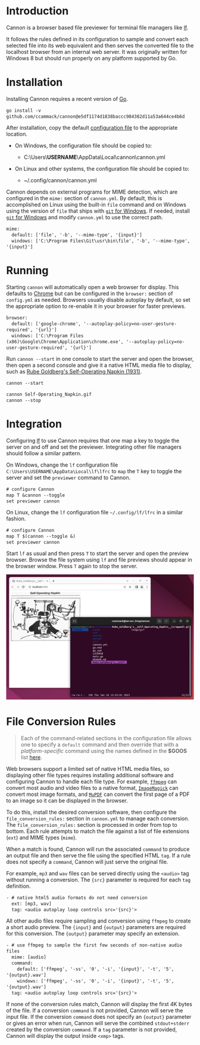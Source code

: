 # Introduction

Cannon is a browser based file previewer for terminal file managers like [lf](https://github.com/gokcehan/lf).

It follows the rules defined in its configuration to sample and convert each selected file into its web equivalent and then serves the converted file to the localhost browser from an internal web server. It was originally written for Windows 8 but should run properly on any platform supported by Go.

# Installation

Installing Cannon requires a recent version of [Go](https://go.dev/).

```
go install -v github.com/ccammack/cannon@e5df1174d1838baccc984382d11a53a644ce4b6d
```

After installation, copy the default [configuration file](https://github.com/ccammack/cannon/blob/main/cannon.yml) to the appropriate location.

* On Windows, the configuration file should be copied to:
  * C:\Users\\**USERNAME**\\AppData\\Local\\cannon\\cannon.yml

* On Linux and other systems, the configuration file should be copied to:
  * ~/.config/cannon/cannon.yml

Cannon depends on external programs for MIME detection, which are configured in the `mime:` section of `cannon.yml`. By default, this is accomplished on Linux using the built-in `file` command and on Windows using the version of `file` that ships with [`git` for Windows](https://gitforwindows.org/). If needed, install [`git` for Windows](https://gitforwindows.org/) and modify `cannon.yml` to use the correct path.

```
mime:
  default: ['file', '-b', '--mime-type', '{input}']
  windows: ['C:\Program Files\Git\usr\bin\file', '-b', '--mime-type', '{input}']
```

# Running

Starting `cannon` will automatically open a web browser for display. This defaults to [Chrome](https://www.google.com/chrome/) but can be configured in the `browser:` section of `config.yml` as needed. Browsers usually disable autoplay by default, so set the appropriate option to re-enable it in your browser for faster previews.

```
browser:
  default: ['google-chrome', '--autoplay-policy=no-user-gesture-required', '{url}']
  windows: ['C:\Program Files (x86)\Google\Chrome\Application\chrome.exe', '--autoplay-policy=no-user-gesture-required', '{url}']
```

Run `cannon --start` in one console to start the server and open the browser, then open a second console and give it a native HTML media file to display, such as [Rube Goldberg's Self-Operating Napkin (1931)](Self-Operating_Napkin.gif "Image source: Wikimedia Commons").

```
cannon --start
```

```
cannon Self-Operating_Napkin.gif
cannon --stop
```

# Integration

Configuring [lf](https://github.com/gokcehan/lf) to use Cannon requires that one map a key to toggle the server on and off and set the previewer. Integrating other file managers should follow a similar pattern.

On Windows, change the `lf` configuration file `C:\Users\USERNAME\AppData\Local\lf\lfrc` to `map` the `T` key to toggle the server and set the `previewer` command to Cannon.

```
# configure Cannon
map T &cannon --toggle
set previewer cannon
```

On Linux, change the `lf` configuration file `~/.config/lf/lfrc` in a similar fashion.

```
# configure Cannon
map T $(cannon --toggle &)
set previewer cannon
```

Start `lf` as usual and then press `T` to start the server and open the preview browser.
Browse the file system using `lf` and file previews should appear in the browser window.
Press `T` again to stop the server.

![Cannon preview](cannon-preview.png "Cannon preview")

# File Conversion Rules

> Each of the command-related sections in the configuration file allows one to specify a `default` command and then override that with a *platform-specific* command
using the names defined in the **$GOOS** list [here](https://go.dev/doc/install/source#environment).

Web browsers support a limited set of native HTML media files, so displaying other file types requires installing additional software and configuring Cannon to handle each file type. For example, [`ffmpeg`](https://ffmpeg.org/) can convert most audio and video files to a native format, [`ImageMagick`](https://imagemagick.org/) can convert most image formats, and [`MuPDF`](https://mupdf.com/) can convert the first page of a PDF to an image so it can be displayed in the browser.

To do this, install the desired conversion software, then configure the `file_conversion_rules:` section in `cannon.yml` to manage each conversion. The `file_conversion_rules:` section is processed in order from top to bottom. Each rule attempts to match the file against a list of file extensions (`ext`) and MIME types (`mime`).

When a match is found, Cannon will run the associated `command` to produce an output file and then serve the file using the specified HTML `tag`. If a rule does not specify a `command`, Cannon will just serve the original file.

For example, `mp3` and `wav` files can be served directly using the `<audio>` tag without running a conversion. The `{src}` parameter is required for each `tag` definition.

```
- # native html5 audio formats do not need conversion
  ext: [mp3, wav]
  tag: <audio autoplay loop controls src='{src}'>
```

All other audio files require sampling and conversion using `ffmpeg` to create a short audio preview. The `{input}` and `{output}` parameters are required for this conversion. The `{output}` parameter may specify an extension.

```
- # use ffmpeg to sample the first few seconds of non-native audio files
  mime: [audio]
  command:
    default: ['ffmpeg', '-ss', '0', '-i', '{input}', '-t', '5', '{output}.wav']
    windows: ['ffmpeg', '-ss', '0', '-i', '{input}', '-t', '5', '{output}.wav']
  tag: <audio autoplay loop controls src='{src}'>
```

If none of the conversion rules match, Cannon will display the first 4K bytes of the file.
If a conversion `command` is not provided, Cannon will serve the input file.
If the conversion `command` does not specify an `{output}` parameter or gives an error when run,
Cannon will serve the combined `stdout+stderr` created by the conversion `command`.
If a `tag` parameter is not provided, Cannon will display the output inside `<xmp>` tags.

